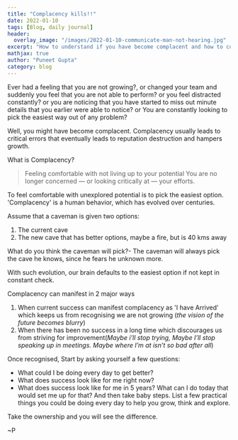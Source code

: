 ```yaml
---
title: "Complacency kills!!"
date: 2022-01-10
tags: [Blog, daily journal]
header:
  overlay_image: "/images/2022-01-10-communicate-man-not-hearing.jpg"
excerpt: "How to understand if you have become complacent and how to come out of it"
mathjax: true
author: "Puneet Gupta"
category: blog
---
```


Ever had a feeling that you are not growing?, or changed your team and suddenly you feel that you are not able to perform? or you feel distracted constantly? or you are noticing that you have started to miss out minute details that you earlier were able to notice? or You are constantly looking to pick the easiest way out of any problem?

Well, you might have become complacent. Complacency usually leads to critical errors that eventually leads to reputation destruction and hampers growth.

What is Complacency?
>Feeling comfortable with not living up to your potential
>You are no longer concerned — or looking critically at — your efforts.

To feel comfortable with unexplored potential is to pick the easiest option. 'Complacency' is a human behavior, which has evolved over centuries.

Assume that a caveman is given two options:
1. The current cave
2. The new cave that has better options, maybe a fire, but is 40 kms away

What do you think the caveman will pick?-
The caveman will always pick the cave he knows, since he fears he unknown more.

With such evolution, our brain defaults to the easiest option if not kept in constant check.

Complacency can manifest in 2 major ways
1. When current success can manifest complacency as 'I have Arrived' which keeps us from recognising we are not growing (*the vision of the future becomes blurry*)
2. When there has been no success in a long time which discourages us from striving for improvement(*Maybe i'll stop trying, Maybe I’ll stop speaking up in meetings. Maybe where I’m at isn’t so bad after all*)

Once recognised, Start by asking yourself a few questions:
* What could I be doing every day to get better?
* What does success look like for me right now?
* What does success look like for me in 5 years? What can I do today that would set me up for that?
And then take baby steps. List a few practical things you could be doing every day to help you grow, think and explore.

Take the ownership and you will see the difference.

~P

<!-- references -->
<!-- https://www.youtube.com/watch?v=kkP27V-bYOw&ab_channel=TEDxTalks -->
<!-- https://www.youtube.com/watch?v=AWWFS9y087c&ab_channel=struthless -->
<!-- https://www.dukematlock.com/beating-complacency/ -->
<!-- https://www.forbes.com/sites/glennllopis/2016/08/29/three-strategies-to-break-free-from-complacency/?sh=7efe32073d13 -->
